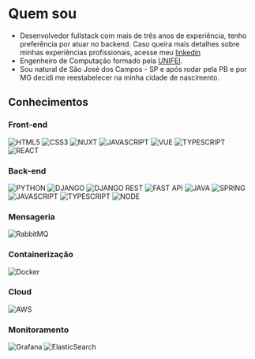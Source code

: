 

<!--
**dantba/dantba** is a ✨ _special_ ✨ repository because its `README.md` (this file) appears on your GitHub profile.

Here are some ideas to get you started:

- 🔭 I’m currently working on ...
- 🌱 I’m currently learning ...
- 👯 I’m looking to collaborate on ...
- 🤔 I’m looking for help with ...
- 💬 Ask me about ...
- 📫 How to reach me: ...
- 😄 Pronouns: ...
- ⚡ Fun fact: ...
-->

# Quem sou
- Desenvolvedor fullstack com mais de três anos de experiência, tenho preferência por atuar no backend. Caso queira mais detalhes sobre minhas experiências profissionais, acesse meu [linkedin](https://www.linkedin.com/in/daniel-tbaraujo/)
- Engenheiro de Computação formado pela [UNIFEI](https://unifei.edu.br/).
- Sou natural de Sâo José dos Campos - SP e após rodar pela PB e por MG decidi me reestabelecer na minha cidade de nascimento.

## Conhecimentos

### Front-end
![HTML5](https://img.shields.io/badge/HTML5-E34F26?style=for-the-badge&logo=html5&logoColor=white)
![CSS3](https://img.shields.io/badge/CSS3-1572B6?style=for-the-badge&logo=css3&logoColor=white)
![NUXT](https://img.shields.io/badge/nuxt%20js-00C58E?style=for-the-badge&logo=nuxtdotjs&logoColor=white)
![JAVASCRIPT](https://img.shields.io/badge/JavaScript-323330?style=for-the-badge&logo=javascript&logoColor=F7DF1E)
![VUE](https://img.shields.io/badge/Vue%20js-35495E?style=for-the-badge&logo=vuedotjs&logoColor=4FC08D)
![TYPESCRIPT](https://img.shields.io/badge/TypeScript-007ACC?style=for-the-badge&logo=typescript&logoColor=white)
![REACT](https://img.shields.io/badge/React-20232A?style=for-the-badge&logo=react&logoColor=61DAFB)

### Back-end
![PYTHON](https://img.shields.io/badge/Python-FFD43B?style=for-the-badge&logo=python&logoColor=blue)
![DJANGO](https://img.shields.io/badge/Django-092E20?style=for-the-badge&logo=django&logoColor=green)
![DJANGO REST](https://img.shields.io/badge/django%20rest-ff1709?style=for-the-badge&logo=django&logoColor=white)
![FAST API](https://img.shields.io/badge/FastAPI-009688?style=for-the-badge&logo=FastAPI&logoColor=white)
![JAVA](https://img.shields.io/badge/Java-ED8B00?style=for-the-badge&logo=openjdk&logoColor=white)
![SPRING](https://img.shields.io/badge/SpringBoot-6DB33F?style=flat-square&logo=Spring&logoColor=white)
![JAVASCRIPT](https://img.shields.io/badge/JavaScript-323330?style=for-the-badge&logo=javascript&logoColor=F7DF1E)
![TYPESCRIPT](https://img.shields.io/badge/TypeScript-007ACC?style=for-the-badge&logo=typescript&logoColor=white)
![NODE](https://img.shields.io/badge/Node%20js-339933?style=for-the-badge&logo=nodedotjs&logoColor=white)

### Mensageria
![RabbitMQ](https://img.shields.io/badge/Rabbitmq-FF6600?style=for-the-badge&logo=rabbitmq&logoColor=white)

### Containerização
![Docker](https://img.shields.io/badge/docker-%230db7ed.svg?style=for-the-badge&logo=docker&logoColor=white)

### Cloud
![AWS](https://img.shields.io/badge/AWS-%23FF9900.svg?style=for-the-badge&logo=amazon-aws&logoColor=white)

### Monitoramento
![Grafana](https://img.shields.io/badge/grafana-%23F46800.svg?style=for-the-badge&logo=grafana&logoColor=white)
![ElasticSearch](https://img.shields.io/badge/-ElasticSearch-005571?style=for-the-badge&logo=elasticsearch)

